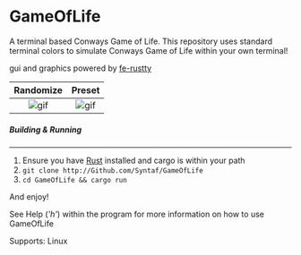 # GameOfLife
A terminal based Conways Game of Life. This repository uses standard terminal colors to simulate Conways Game of Life within your own terminal!

gui and graphics powered by [fe-rustty](https://github.com/Syntaf/fe-rustty) 

 Randomize | Preset
:-----------:|:--------------:
![gif](http://i.imgur.com/EVTiWKN.gif) | ![gif](http://i.imgur.com/Wyhf1x7.gif)

##### Building & Running
--------------------

1. Ensure you have [Rust](https://www.rust-lang.org/downloads.html) installed and cargo is within your path
2. `` git clone http://Github.com/Syntaf/GameOfLife ``
3. `` cd GameOfLife && cargo run ``
 
And enjoy!

See Help (*'h'*) within the program for more information on how to use GameOfLife

Supports: Linux
